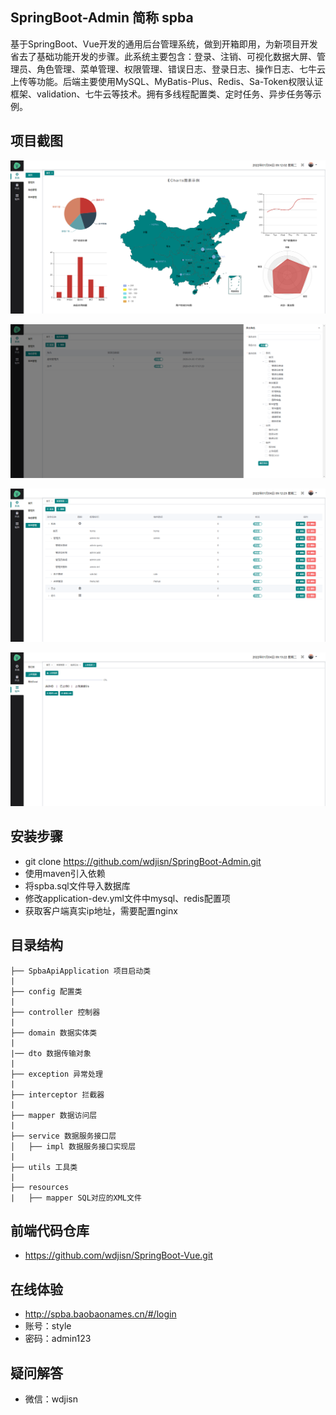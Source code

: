 ## SpringBoot-Admin 简称 spba
基于SpringBoot、Vue开发的通用后台管理系统，做到开箱即用，为新项目开发省去了基础功能开发的步骤。此系统主要包含：登录、注销、可视化数据大屏、管理员、角色管理、菜单管理、权限管理、错误日志、登录日志、操作日志、七牛云上传等功能。后端主要使用MySQL、MyBatis-Plus、Redis、Sa-Token权限认证框架、validation、七牛云等技术。拥有多线程配置类、定时任务、异步任务等示例。


## 项目截图
![数据大屏](./src/main/resources/static/image/home.png)

![角色管理](./src/main/resources/static/image/role.png)

![菜单管理](./src/main/resources/static/image/menu.png)

![七牛云上传视频](./src/main/resources/static/image/upload.png)


## 安装步骤
- git clone https://github.com/wdjisn/SpringBoot-Admin.git
- 使用maven引入依赖
- 将spba.sql文件导入数据库
- 修改application-dev.yml文件中mysql、redis配置项
- 获取客户端真实ip地址，需要配置nginx
	
	
## 目录结构
```
├── SpbaApiApplication 项目启动类
|
├── config 配置类
|
├── controller 控制器
|
├── domain 数据实体类
|
|── dto 数据传输对象
|
├── exception 异常处理
|
├── interceptor 拦截器
|
├── mapper 数据访问层
|
├── service 数据服务接口层
│   ├── impl 数据服务接口实现层
|
├── utils 工具类
|
├── resources
|   ├── mapper SQL对应的XML文件
```


## 前端代码仓库
- https://github.com/wdjisn/SpringBoot-Vue.git


## 在线体验
- http://spba.baobaonames.cn/#/login
- 账号：style
- 密码：admin123


## 疑问解答
- 微信：wdjisn